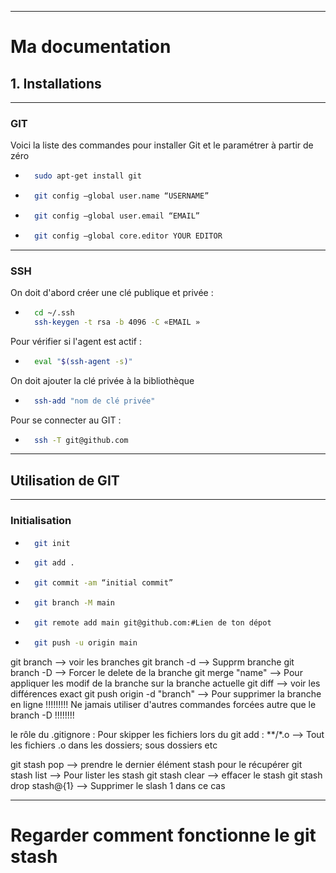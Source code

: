 
---
# Ma documentation


## 1. Installations

---
### GIT

Voici la liste des commandes pour installer Git et le paramétrer à partir de zéro

- ```bash
    sudo apt-get install git
    ```

- ```bash
    git config –global user.name “USERNAME”
    ```

- ```bash
    git config –global user.email “EMAIL”
    ```

- ```bash
    git config –global core.editor YOUR EDITOR
    ```



---
### SSH

On doit d'abord créer une clé publique et privée :

- ```bash
    cd ~/.ssh
    ssh-keygen -t rsa -b 4096 -C «EMAIL »
    ```

Pour vérifier si l'agent est actif :

- ```bash
    eval "$(ssh-agent -s)"
    ```

On doit ajouter la clé privée à la bibliothèque

- ```bash
    ssh-add "nom de clé privée"
    ```

Pour se connecter au GIT : 

- ```bash
    ssh -T git@github.com
    ```
---
## Utilisation de GIT

---
### Initialisation

- ```bash
    git init
    ```

- ```bash
    git add .
    ```

- ```bash
    git commit -am “initial commit” 
    ```

- ```bash
    git branch -M main
    ```
- ```bash
    git remote add main git@github.com:#Lien de ton dépot
    ```
- ```bash
    git push -u origin main
    ```

git branch --> voir les branches
git branch -d --> Supprm branche
git branch -D --> Forcer le delete de la branche
git merge "name" --> Pour appliquer les modif de la branche sur la branche actuelle
git diff --> voir les différences exact
git push origin -d  "branch" --> Pour supprimer la branche en ligne
!!!!!!!!! Ne jamais utiliser d'autres commandes forcées autre que le branch -D !!!!!!!!

le rôle du .gitignore :
Pour skipper les fichiers lors du git add :
**/*.o --> Tout les fichiers .o dans les dossiers; sous dossiers etc

git stash pop 
--> prendre le dernier élément stash pour le récupérer
git stash list
--> Pour lister les stash
git stash clear
--> effacer le stash
git stash drop stash@{1}
--> Supprimer le slash 1 dans ce cas

---
# Regarder comment fonctionne le git stash

